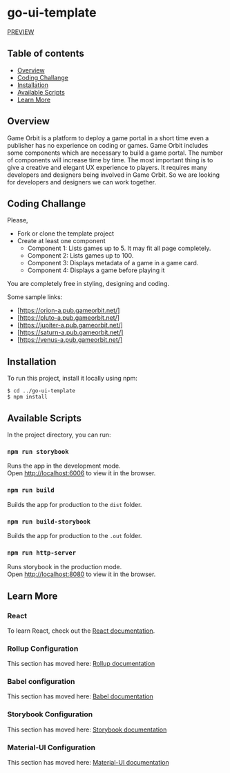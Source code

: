 # go-ui-template

[PREVIEW](https://nifty-knuth-23a950.netlify.com/)

## Table of contents

- [Overview](#overview)
- [Coding Challange](#coding-challange)
- [Installation](#installation)
- [Available Scripts](#available-scripts)
- [Learn More](#learn-more)

## Overview

Game Orbit is a platform to deploy a game portal in a short time even a publisher has no experience on coding or games. Game Orbit includes some components which are necessary to build a game portal. The number of components will increase time by time. The most important thing is to give a creative and elegant UX experience to players. It requires many developers and designers being involved in Game Orbit. So we are looking for developers and designers we can work together.

## Coding Challange

Please,

- Fork or clone the template project
- Create at least one component
  - Component 1: Lists games up to 5. It may fit all page completely.
  - Component 2: Lists games up to 100.
  - Component 3: Displays metadata of a game in a game card.
  - Component 4: Displays a game before playing it

You are completely free in styling, designing and coding.

Some sample links:

- [https://orion-a.pub.gameorbit.net/]
- [https://pluto-a.pub.gameorbit.net/]
- [https://jupiter-a.pub.gameorbit.net/]
- [https://saturn-a.pub.gameorbit.net/]
- [https://venus-a.pub.gameorbit.net/]

## Installation

To run this project, install it locally using npm:

```
$ cd ../go-ui-template
$ npm install
```

## Available Scripts

In the project directory, you can run:

### `npm run storybook`

Runs the app in the development mode.<br>
Open [http://localhost:6006](http://localhost:6006) to view it in the browser.

### `npm run build`

Builds the app for production to the `dist` folder.<br>

### `npm run build-storybook`

Builds the app for production to the `.out` folder.<br>

### `npm run http-server`

Runs storybook in the production mode.<br>
Open [http://localhost:8080](http://localhost:8080) to view it in the browser.

## Learn More

### React

To learn React, check out the [React documentation](https://reactjs.org/).

### Rollup Configuration

This section has moved here: [Rollup documentation](https://rollupjs.org/guide/en/#configuration-file)

### Babel configuration

This section has moved here: [Babel documentation](https://babeljs.io/docs/en/configuration)

### Storybook Configuration

This section has moved here: [Storybook documentation](https://storybook.js.org/docs/configurations/default-config/)

### Material-UI Configuration

This section has moved here: [Material-UI documentation](https://material-ui.com/getting-started/learn/)
